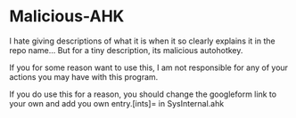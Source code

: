 # Malicious-AHK
I hate giving descriptions of what it is when it so clearly explains it in the repo name... But for a tiny description, its malicious autohotkey.


If you for some reason want to use this, I am not responsible for any of your actions you may have with this program.


If you do use this for a reason, you should change the googleform link to your own and add you own entry.[ints]= in SysInternal.ahk

